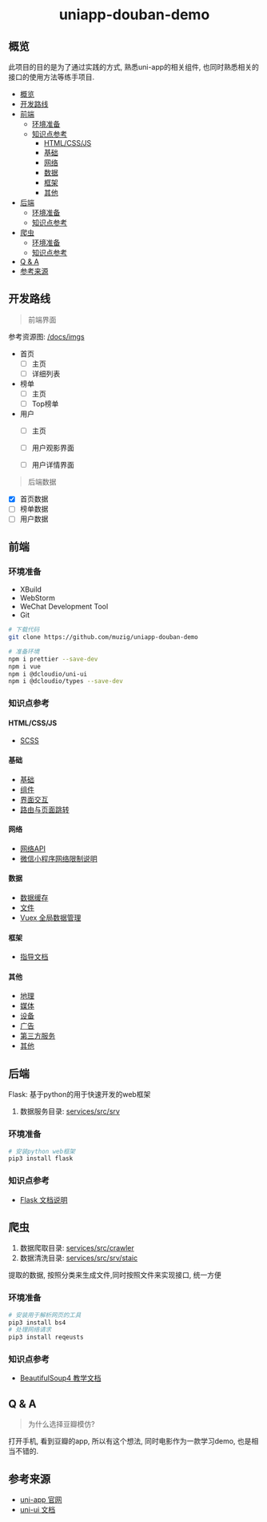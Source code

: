 <div style='text-align: center'>
    <h1>uniapp-douban-demo</h1>
</div>

## 概览

此项目的目的是为了通过实践的方式, 熟悉uni-app的相关组件, 也同时熟悉相关的接口的使用方法等练手项目.

- [概览](#概览)
- [开发路线](#开发路线)
- [前端](#前端)
  - [环境准备](#环境准备)
  - [知识点参考](#知识点参考)
    - [HTML/CSS/JS](#htmlcssjs)
    - [基础](#基础)
    - [网络](#网络)
    - [数据](#数据)
    - [框架](#框架)
    - [其他](#其他)
- [后端](#后端)
  - [环境准备](#环境准备-1)
  - [知识点参考](#知识点参考-1)
- [爬虫](#爬虫)
  - [环境准备](#环境准备-2)
  - [知识点参考](#知识点参考-2)
- [Q & A](#q--a)
- [参考来源](#参考来源)

## 开发路线

> 前端界面

参考资源图: [/docs/imgs](docs/imgs)

- 首页
  - [ ] 主页
  - [ ] 详细列表
- 榜单
  - [ ] 主页
  - [ ] Top榜单
- 用户
  - [ ] 主页
  - [ ] 用户观影界面
  - [ ] 用户详情界面
    

> 后端数据

- [x] 首页数据
- [ ] 榜单数据
- [ ] 用户数据

## 前端

### 环境准备

- XBuild
- WebStorm
- WeChat Development Tool
- Git

```bash
# 下载代码
git clone https://github.com/muzig/uniapp-douban-demo

# 准备环境
npm i prettier --save-dev
npm i vue
npm i @dcloudio/uni-ui
npm i @dcloudio/types --save-dev
```

### 知识点参考

#### HTML/CSS/JS

- [SCSS](https://www.sass.hk/guide/)

#### 基础

- [基础](https://uniapp.dcloud.io/api/log)
- [组件](https://uniapp.dcloud.io/component/README)
- [界面交互](https://uniapp.dcloud.io/api/ui/prompt)
- [路由与页面跳转](https://uniapp.dcloud.io/api/router?id=navigateto)

#### 网络

- [网络API](https://uniapp.dcloud.io/api/request/request)
- [微信小程序网络限制说明](https://developers.weixin.qq.com/miniprogram/dev/framework/ability/network.html)

#### 数据

- [数据缓存](https://uniapp.dcloud.io/api/storage/storage?id=setstorage)
- [文件](https://uniapp.dcloud.io/api/file/file?id=savefile)
- [Vuex 全局数据管理](https://uniapp.dcloud.io/vue-vuex)

#### 框架

- [指导文档](https://uniapp.dcloud.io/collocation/pages)

#### 其他

- [地理](https://uniapp.dcloud.io/api/location/location)
- [媒体](https://uniapp.dcloud.io/api/media/image)
- [设备](https://uniapp.dcloud.io/api/system/info)
- [广告](https://uniapp.dcloud.io/api/a-d/rewarded-video)
- [第三方服务](https://uniapp.dcloud.io/api/plugins/provider)
- [其他](https://uniapp.dcloud.io/api/other/authorize)

## 后端

Flask: 基于python的用于快速开发的web框架

1. 数据服务目录: [services/src/srv](services/src/srv)

### 环境准备

```bash
# 安装python web框架
pip3 install flask
```

### 知识点参考

- [Flask 文档说明](https://flask.palletsprojects.com/en/1.0.x/quickstart/#a-minimal-application)

## 爬虫


1. 数据爬取目录: [services/src/crawler](services/src/crawler)
2. 数据清洗目录: [services/src/srv/staic](services/src/srv/static)

提取的数据, 按照分类来生成文件,同时按照文件来实现接口, 统一方便

### 环境准备

```bash
# 安装用于解析网页的工具
pip3 install bs4
# 处理网络请求
pip3 install reqeusts
```

### 知识点参考

- [BeautifulSoup4 教学文档](https://beautifulsoup.readthedocs.io/zh_CN/v4.4.0/)

## Q & A

> 为什么选择豆瓣模仿?

打开手机, 看到豆瓣的app, 所以有这个想法, 同时电影作为一款学习demo, 也是相当不错的.

## 参考来源

- [uni-app 官网](https://uniapp.dcloud.io/resource)
- [uni-ui 文档](https://ext.dcloud.net.cn/plugin?name=uni-list)